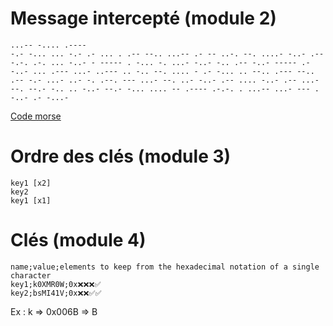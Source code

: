 # Message intercepté (module 2)

```
...-- -.... .----
-.- -... ... -.- .- ... . .-- --.. ...-- .- -- ..-. --. ....- -..- .-- -.-. .-. ... -..- - ----- . -... -. ...- -..- -.. .-- -..- ----- .- -..- ... .--- ...- ..--- .. -.. --. .... - .- -... .. --.. .--- --.. .-- -.- ...- ..- -. .--. --- ...- --. ..- -..- .-- .... -..- .-- ...- --. --.- -.. .. -..- --.- -... .... -- .---- .-.-. . ...-- ...- --- . -..- .- -...-
```

[Code morse](https://fr.wikipedia.org/wiki/Code_Morse_international)


# Ordre des clés (module 3)

```
key1 [x2]
key2
key1 [x1]
```


# Clés (module 4)

```
name;value;elements to keep from the hexadecimal notation of a single character
key1;k0XMR0W;0x❌❌❌✅
key2;bsMI41V;0x❌❌✅✅
```

Ex : k => 0x006B => B